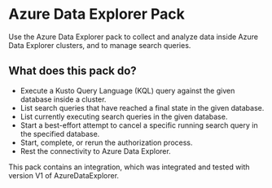 # Azure Data Explorer Pack

Use the Azure Data Explorer pack to collect and analyze data inside Azure Data Explorer clusters, and to manage search queries.<br>

## What does this pack do?

- Execute a Kusto Query Language (KQL) query against the given database inside a cluster.
- List search queries that have reached a final state in the given database.
- List currently executing search queries in the given database.
- Start a best-effort attempt to cancel a specific running search query in the specified database.
- Start, complete, or rerun the authorization process.
- Rest the connectivity to Azure Data Explorer.


This pack contains an integration, which was integrated and tested with version V1 of AzureDataExplorer.<br>
